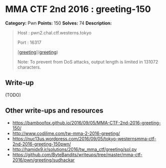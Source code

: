 # MMA CTF 2nd 2016 : greeting-150

**Category:** Pwn
**Points:** 150
**Solves:** 74
**Description:**

> Host : pwn2.chal.ctf.westerns.tokyo
>
> Port : 16317
>
>
> [[greeting](./greeting)]([greeting](./greeting))
>
>
> Note: To prevent from DoS attacks, output length is limited in 131072 characters.


## Write-up

(TODO)

## Other write-ups and resources

* https://bamboofox.github.io/2016/09/05/MMA-CTF-2nd-2016-greeting-150/
* http://www.codilime.com/tw-mma-2-2016-greeting/
* https://nuc13us.wordpress.com/2016/09/05/tokyo-westernsmma-ctf-2nd-2016-greeting-150pwn/
* http://hamidx9.ir/solutions/2016/tw_mma_ctf/greeting/sol.py
* https://github.com/ByteBandits/writeups/tree/master/mma-ctf-2016/pwn/greeting/sudhackar
